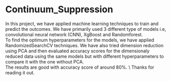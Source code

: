 # Continuum_Suppression
In this project, we have applied machine learning techniques to train and predict the outcomes. We have primarily used 3 different type of models i.e, convolutional neural network (CNN), XgBoost and Randomforest.\
To find the optimum hyperparameters for the models, we have applied RandomizedSearchCV techniques. We have also tried dimension reduction using PCA and then evaluated accuracy scores for the dimensionaly reduced data using the same models but with different hyperparameters to compare it with the one without PCA.\
The results are good with accuracy score of around 80%.
\\
Thanks for reading it out.
